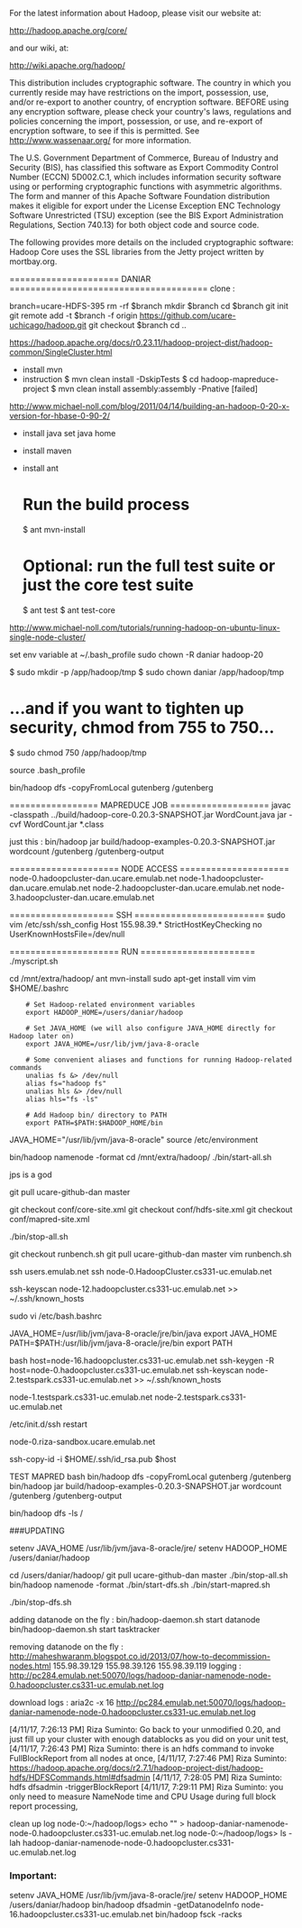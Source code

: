 For the latest information about Hadoop, please visit our website at:

   http://hadoop.apache.org/core/

and our wiki, at:

   http://wiki.apache.org/hadoop/

This distribution includes cryptographic software.  The country in 
which you currently reside may have restrictions on the import, 
possession, use, and/or re-export to another country, of 
encryption software.  BEFORE using any encryption software, please 
check your country's laws, regulations and policies concerning the
import, possession, or use, and re-export of encryption software, to 
see if this is permitted.  See <http://www.wassenaar.org/> for more
information.

The U.S. Government Department of Commerce, Bureau of Industry and
Security (BIS), has classified this software as Export Commodity 
Control Number (ECCN) 5D002.C.1, which includes information security
software using or performing cryptographic functions with asymmetric
algorithms.  The form and manner of this Apache Software Foundation
distribution makes it eligible for export under the License Exception
ENC Technology Software Unrestricted (TSU) exception (see the BIS 
Export Administration Regulations, Section 740.13) for both object 
code and source code.

The following provides more details on the included cryptographic
software:
  Hadoop Core uses the SSL libraries from the Jetty project written 
by mortbay.org.


===================== DANIAR ======================================
clone : 


branch=ucare-HDFS-395
rm -rf $branch
mkdir $branch
cd $branch
git init
git remote add -t $branch -f origin https://github.com/ucare-uchicago/hadoop.git
git checkout $branch
cd ..


https://hadoop.apache.org/docs/r0.23.11/hadoop-project-dist/hadoop-common/SingleCluster.html
 - install mvn 
 - instruction
 	$ mvn clean install -DskipTests
	$ cd hadoop-mapreduce-project
	$ mvn clean install assembly:assembly -Pnative
[failed]

http://www.michael-noll.com/blog/2011/04/14/building-an-hadoop-0-20-x-version-for-hbase-0-90-2/
- install java set java home
- install maven
- install ant
	# Run the build process
	$ ant mvn-install

	# Optional: run the full test suite or just the core test suite
	$ ant test
	$ ant test-core

http://www.michael-noll.com/tutorials/running-hadoop-on-ubuntu-linux-single-node-cluster/

set env variable at ~/.bash_profile
sudo chown -R daniar hadoop-20

$ sudo mkdir -p /app/hadoop/tmp
$ sudo chown daniar /app/hadoop/tmp
# ...and if you want to tighten up security, chmod from 755 to 750...
$ sudo chmod 750 /app/hadoop/tmp

source .bash_profile

bin/hadoop dfs -copyFromLocal gutenberg /gutenberg

================= MAPREDUCE JOB ===================
javac -classpath ../build/hadoop-core-0.20.3-SNAPSHOT.jar  WordCount.java
jar -cvf WordCount.jar *.class

just this : bin/hadoop jar build/hadoop-examples-0.20.3-SNAPSHOT.jar wordcount /gutenberg /gutenberg-output

===================== NODE ACCESS =====================
node-0.hadoopcluster-dan.ucare.emulab.net 
node-1.hadoopcluster-dan.ucare.emulab.net 
node-2.hadoopcluster-dan.ucare.emulab.net 
node-3.hadoopcluster-dan.ucare.emulab.net 




==================== SSH =========================
sudo vim /etc/ssh/ssh_config
Host 155.98.39.*
   StrictHostKeyChecking no
   UserKnownHostsFile=/dev/null


===================== RUN ======================
./myscript.sh

cd /mnt/extra/hadoop/
ant mvn-install
sudo apt-get install vim
vim $HOME/.bashrc
```
	# Set Hadoop-related environment variables
	export HADOOP_HOME=/users/daniar/hadoop

	# Set JAVA_HOME (we will also configure JAVA_HOME directly for Hadoop later on)
	export JAVA_HOME=/usr/lib/jvm/java-8-oracle

	# Some convenient aliases and functions for running Hadoop-related commands
	unalias fs &> /dev/null
	alias fs="hadoop fs"
	unalias hls &> /dev/null
	alias hls="fs -ls"

	# Add Hadoop bin/ directory to PATH
	export PATH=$PATH:$HADOOP_HOME/bin
```

JAVA_HOME="/usr/lib/jvm/java-8-oracle"
source /etc/environment

bin/hadoop namenode -format
cd /mnt/extra/hadoop/
./bin/start-all.sh


jps is a god

git pull ucare-github-dan master

git checkout conf/core-site.xml
git checkout conf/hdfs-site.xml
git checkout conf/mapred-site.xml

./bin/stop-all.sh


git checkout runbench.sh
git pull ucare-github-dan master
vim runbench.sh


ssh users.emulab.net
ssh node-0.HadoopCluster.cs331-uc.emulab.net

ssh-keyscan node-12.hadoopcluster.cs331-uc.emulab.net >> ~/.ssh/known_hosts

sudo vi /etc/bash.bashrc

JAVA_HOME=/usr/lib/jvm/java-8-oracle/jre/bin/java
export JAVA_HOME
PATH=$PATH:/usr/lib/jvm/java-8-oracle/jre/bin
export PATH

bash
host=node-16.hadoopcluster.cs331-uc.emulab.net
ssh-keygen -R host=node-0.hadoopcluster.cs331-uc.emulab.net
	ssh-keyscan node-2.testspark.cs331-uc.emulab.net >> ~/.ssh/known_hosts

node-1.testspark.cs331-uc.emulab.net
node-2.testspark.cs331-uc.emulab.net


/etc/init.d/ssh restart

node-0.riza-sandbox.ucare.emulab.net

ssh-copy-id -i $HOME/.ssh/id_rsa.pub $host

TEST MAPRED
bash
bin/hadoop dfs -copyFromLocal gutenberg /gutenberg
bin/hadoop jar build/hadoop-examples-0.20.3-SNAPSHOT.jar wordcount /gutenberg /gutenberg-output


bin/hadoop dfs -ls /

###UPDATING

setenv JAVA_HOME /usr/lib/jvm/java-8-oracle/jre/
setenv HADOOP_HOME /users/daniar/hadoop

cd /users/daniar/hadoop/
git pull ucare-github-dan master
./bin/stop-all.sh
bin/hadoop namenode -format
./bin/start-dfs.sh
./bin/start-mapred.sh




./bin/stop-dfs.sh

adding datanode on the fly : 
	 bin/hadoop-daemon.sh start datanode
	 bin/hadoop-daemon.sh start tasktracker

removing datanode on the fly :
	http://maheshwaranm.blogspot.co.id/2013/07/how-to-decommission-nodes.html
	155.98.39.129
	155.98.39.126
	155.98.39.119
	logging : http://pc284.emulab.net:50070/logs/hadoop-daniar-namenode-node-0.hadoopcluster.cs331-uc.emulab.net.log

download logs :
	aria2c -x 16 http://pc284.emulab.net:50070/logs/hadoop-daniar-namenode-node-0.hadoopcluster.cs331-uc.emulab.net.log


[4/11/17, 7:26:13 PM] Riza Suminto: Go back to your unmodified 0.20, and just fill up your cluster with enough datablocks as you did on your unit test,
[4/11/17, 7:26:43 PM] Riza Suminto: there is an hdfs command to invoke FullBlockReport from all nodes at once,
[4/11/17, 7:27:46 PM] Riza Suminto: https://hadoop.apache.org/docs/r2.7.1/hadoop-project-dist/hadoop-hdfs/HDFSCommands.html#dfsadmin
[4/11/17, 7:28:05 PM] Riza Suminto: hdfs dfsadmin -triggerBlockReport
[4/11/17, 7:29:11 PM] Riza Suminto: you only need to measure NameNode time and CPU Usage during full block report processing,


clean up log 
node-0:~/hadoop/logs> echo "" > hadoop-daniar-namenode-node-0.hadoopcluster.cs331-uc.emulab.net.log
node-0:~/hadoop/logs> ls -lah hadoop-daniar-namenode-node-0.hadoopcluster.cs331-uc.emulab.net.log


### Important:

setenv JAVA_HOME /usr/lib/jvm/java-8-oracle/jre/
setenv HADOOP_HOME /users/daniar/hadoop
bin/hadoop dfsadmin -getDatanodeInfo node-16.hadoopcluster.cs331-uc.emulab.net
bin/hadoop fsck -racks

